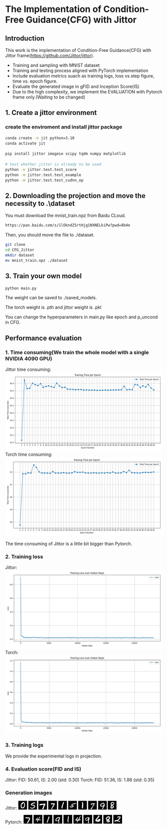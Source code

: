 # The Implementation of Condition-Free Guidance(CFG) with Jittor

## Introduction
This work is the implementation of Condition-Free Guidance(CFG) with Jittor frame(https://github.com/Jittor/jittor).

- Training and sampling with MNIST dataset
- Training and testing process aligned with PyTorch implementation
- Include evaluation metrics suach as training logs, loss vs.step figure, time vs. epoch figure.
- Evaluate the generated image in gFID and Inception Score(IS)
- Due to the high complexity, we implement the EVALUATION with Pytorch frame only.(Waiting to be changed)

## 1. Create a jittor environment
### create the enviroment and install jittor package
```bash
conda create -n jit python=3.10
conda activate jit 

pip install jittor imageio scipy tqdm numpy matplotlib

# test whether jittor is already to be used
python -n jittor.test.test_score
python -m jittor.test.test_example
python -m jittor.test.test_cudnn_op
```

## 2. Downloading the projection and move the necessity to .\dataset
You must download the mnist_train.npz from Baidu CLoud.
```bash
https://pan.baidu.com/s/1lOkndZSrtHjg1NXNELkiPw?pwd=8b4e
```
Then, you should move the file to ./dataset.
```bash
git clone
cd CFG_Jittor
mkdir dataset
mv mnist_train.npz ./dataset
```

## 3. Train your own  model
```bash
python main.py
```
The weight can be saved to ./saved_models. 

The torch weight is .pth and jittor weight is .pkl

You can change the hyperparameters in main.py like epoch and p_uncond in CFG.

## Performance evaluation
### 1. Time consuming(We train the whole model with a single NVIDIA 4090 GPU)
Jittor time consuming:
![epoch_time_compare_jittor](logs/training_epoch_time_plot_jittor.png)
Torch time consuming:
![epoch_time_compare_torch](logs/training_epoch_time_plot_torch.png)

The time consuming of Jittor is a little bit bigger than Pytorch. 

### 2. Training loss
Jittor:
![Loss_jittor](logs/training_loss_plot_jittor.png)
Torch:
![Loss_torch](/logs/training_loss_plot_torch.png)

### 3. Training logs
We provide the experimental logs in projection.

### 4. Evaluation score(FID and IS)
Jittor: FID: 50.61, IS: 2.00 (std: 0.30)
Torch:  FID: 51.36, IS: 1.88 (std: 0.35)

### Generation images
Jittor:
![1](/images/1.png)
![2](/images/2.png)
![3](/images/3.png)
![4](/images/4.png)
![5](/images/5.png)
![6](/images/6.png)
![7](/images/7.png)
![8](/images/8.png)
![9](/images/9.png)
![10](/images/10.png)

Pytorch:
![11](/images/11.png)
![12](/images/12.png)
![13](/images/13.png)
![14](/images/14.png)
![15](/images/15.png)
![16](/images/16.png)
![17](/images/17.png)
![18](/images/18.png)
![19](/images/19.png)
![20](/images/20.png)

